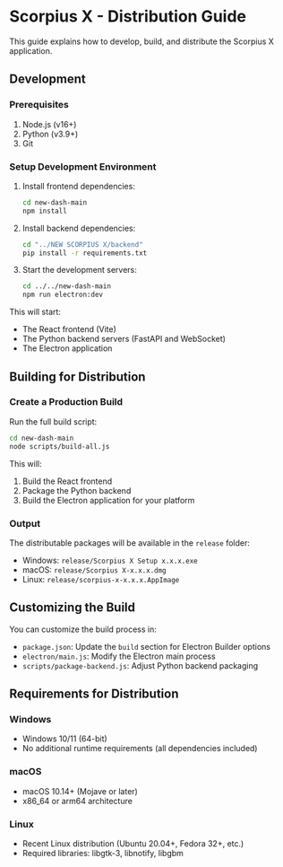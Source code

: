 # Scorpius X - Distribution Guide

This guide explains how to develop, build, and distribute the Scorpius X application.

## Development

### Prerequisites

1. Node.js (v16+)
2. Python (v3.9+)
3. Git

### Setup Development Environment

1. Install frontend dependencies:
   ```bash
   cd new-dash-main
   npm install
   ```

2. Install backend dependencies:
   ```bash
   cd "../NEW SCORPIUS X/backend"
   pip install -r requirements.txt
   ```

3. Start the development servers:
   ```bash
   cd ../../new-dash-main
   npm run electron:dev
   ```

This will start:
- The React frontend (Vite)
- The Python backend servers (FastAPI and WebSocket)
- The Electron application

## Building for Distribution

### Create a Production Build

Run the full build script:

```bash
cd new-dash-main
node scripts/build-all.js
```

This will:
1. Build the React frontend
2. Package the Python backend
3. Build the Electron application for your platform

### Output

The distributable packages will be available in the `release` folder:
- Windows: `release/Scorpius X Setup x.x.x.exe`
- macOS: `release/Scorpius X-x.x.x.dmg`
- Linux: `release/scorpius-x-x.x.x.AppImage`

## Customizing the Build

You can customize the build process in:
- `package.json`: Update the `build` section for Electron Builder options
- `electron/main.js`: Modify the Electron main process
- `scripts/package-backend.js`: Adjust Python backend packaging

## Requirements for Distribution

### Windows

- Windows 10/11 (64-bit)
- No additional runtime requirements (all dependencies included)

### macOS

- macOS 10.14+ (Mojave or later)
- x86_64 or arm64 architecture

### Linux

- Recent Linux distribution (Ubuntu 20.04+, Fedora 32+, etc.)
- Required libraries: libgtk-3, libnotify, libgbm